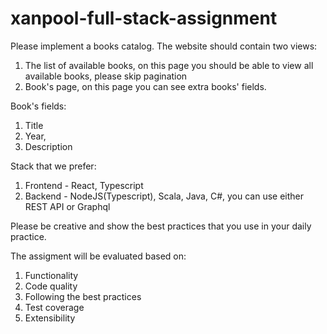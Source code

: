# xanpool-full-stack-assignment

Please implement a books catalog. 
The website should contain two views:
1) The list of available books, on this page you should be able to view all available books, please skip pagination
2) Book's page, on this page you can see extra books' fields.

Book's fields:
1. Title
2. Year, 
3. Description

Stack that we prefer:
1. Frontend - React, Typescript
2. Backend - NodeJS(Typescript), Scala, Java, C#,  you can use either REST API or Graphql

Please be creative and show the best practices that you use in your daily practice. 

The assigment will be evaluated based on:
1) Functionality 
2) Code quality
3) Following the best practices
4) Test coverage
5) Extensibility
